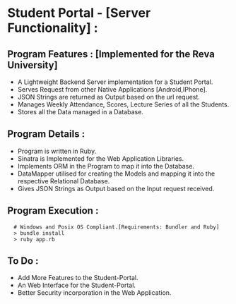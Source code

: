 # Student Portal - [Server Functionality] :
## Program Features : [Implemented for the Reva University]
   * A Lightweight Backend Server implementation for a Student Portal.
   * Serves Request from other Native Applications [Android,IPhone].
   * JSON Strings are returned as Output based on the url request.
   * Manages Weekly Attendance, Scores, Lecture Series of all the Students.
   * Stores all the Data managed in a Database.
  
## Program Details :
   * Program is written in Ruby.
   * Sinatra is Implemented for the Web Application Libraries.
   * Implements ORM in the Program to map it into the Database.
   * DataMapper utilised for creating the Models and mapping it into the respective Relational Database.
   * Gives JSON Strings as Output based on the Input request received.

## Program Execution :
```
  # Windows and Posix OS Compliant.[Requirements: Bundler and Ruby]
  > bundle install
  > ruby app.rb
```

## To Do :
  * Add More Features to the Student-Portal.
  * An Web Interface for the Student-Portal.
  * Better Security incorporation in the Web Application.
